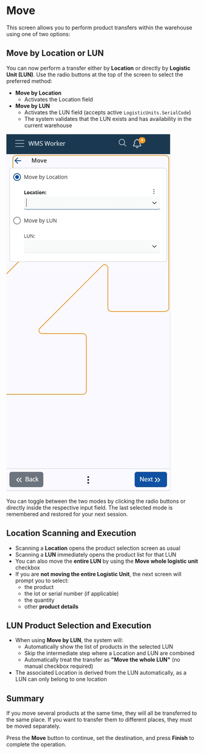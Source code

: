 # Move

This screen allows you to perform product transfers within the warehouse using one of two options:

## Move by Location or LUN

You can now perform a transfer either by **Location** or directly by **Logistic Unit (LUN)**. Use the radio buttons at the top of the screen to select the preferred method:

- **Move by Location**  
  - Activates the Location field  
- **Move by LUN**  
  - Activates the LUN field (accepts active `LogisticUnits.SerialCode`)  
  - The system validates that the LUN exists and has availability in the current warehouse

![Radio-buttons](pictures/radio-buttons.png)

You can toggle between the two modes by clicking the radio buttons or directly inside the respective input field. The last selected mode is remembered and restored for your next session.

## Location Scanning and Execution

- Scanning a **Location** opens the product selection screen as usual  
- Scanning a **LUN** immediately opens the product list for that LUN  
- You can also move the **entire LUN** by using the **Move whole logistic unit** checkbox  
- If you are **not moving the entire Logistic Unit**, the next screen will prompt you to select:  
  - the product  
  - the lot or serial number (if applicable)  
  - the quantity  
  - other **product details**

## LUN Product Selection and Execution

- When using **Move by LUN**, the system will:  
  - Automatically show the list of products in the selected LUN  
  - Skip the intermediate step where a Location and LUN are combined  
  - Automatically treat the transfer as **"Move the whole LUN"** (no manual checkbox required)  
- The associated Location is derived from the LUN automatically, as a LUN can only belong to one location

## Summary

If you move several products at the same time, they will all be transferred to the same place. If you want to transfer them to different places, they must be moved separately.

Press the **Move** button to continue, set the destination, and press **Finish** to complete the operation.
